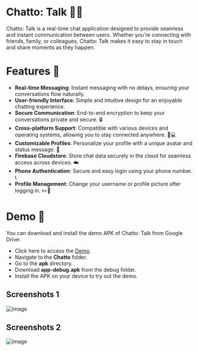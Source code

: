 # Chatto: Talk 🚀💬
Chatto: Talk is a real-time chat application designed to provide seamless and instant communication between users. Whether you're connecting with friends, family, or colleagues, Chatto: Talk makes it easy to stay in touch and share moments as they happen.

# Features 🌟
- **Real-time Messaging**: Instant messaging with no delays, ensuring your conversations flow naturally.
- **User-friendly Interface**: Simple and intuitive design for an enjoyable chatting experience.
- **Secure Communication**: End-to-end encryption to keep your conversations private and secure. 🔒
- **Cross-platform Support**: Compatible with various devices and operating systems, allowing you to stay connected anywhere. 📱💻
- **Customizable Profiles**: Personalize your profile with a unique avatar and status message. 🎨
- **Firebase Cloudstore**: Store chat data securely in the cloud for seamless access across devices. ☁️
- **Phone Authentication**: Secure and easy login using your phone number. 📞
- **Profile Management**: Change your username or profile picture after logging in. ✏️📸


# Demo 📲
 You can download and install the demo APK of Chatto: Talk from Google Drive:

- Click here to access the [Demo]([https://weather-way.netlify.app/](https://drive.google.com/drive/folders/146XBlPx-PdL6wy0bWDx1sYBnTKAU0PXn?usp=sharing)).
- Navigate to the **Chatto** folder.
- Go to the **apk** directory.
- Download **app-debug.apk** from the debug folder.
- Install the APK on your device to try out the demo.


## Screenshots 1
![image](https://github.com/user-attachments/assets/dd6697da-8cbb-4c83-a7b7-e21af250a3be)

## Screenshots 2
![image](https://github.com/user-attachments/assets/806fa571-0153-42c4-8e51-8254c2207c7a)


